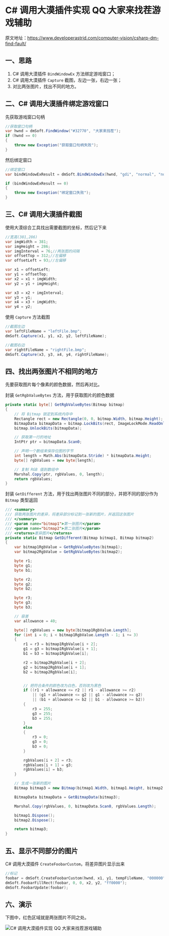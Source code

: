 # C# 调用大漠插件实现 QQ 大家来找茬游戏辅助

原文地址：<https://www.developerastrid.com/computer-vision/csharp-dm-find-fault/>

## 一、思路

1. C# 调用大漠插件 `BindWindowEx` 方法绑定游戏窗口；
2. C# 调用大漠插件 `Capture` 截图，左边一张，右边一张；
3. 对比两张图片，找出不同的地方。

## 二、C# 调用大漠插件绑定游戏窗口

先获取游戏窗口句柄

```csharp
//获取窗口句柄
var hwnd = dmSoft.FindWindow("#32770", "大家来找茬");
if (hwnd == 0)
{
    throw new Exception("获取窗口句柄失败");
}
```

然后绑定窗口

```csharp
//绑定窗口
var bindWindowExResult = dmSoft.BindWindowEx(hwnd, "gdi", "normal", "normal", "", 0);

if (bindWindowExResult == 0)
{
    throw new Exception("绑定窗口失败");
}
```

## 三、C# 调用大漠插件截图

使用大漠综合工具找出需要截图的坐标，然后记下来

```csharp
//宽高(381,286)
var imgWidth = 381;
var imgHeight = 286;
var imgInterval = 76;//两张图的间隔
var offsetTop = 312;//左偏移
var offsetLeft = 93;//左偏移

var x1 = offsetLeft;
var y1 = offsetTop;
var x2 = x1 + imgWidth;
var y2 = y1 + imgHeight;

var x3 = x2 + imgInterval;
var y3 = y1;
var x4 = x3 + imgWidth;
var y4 = y2;
```

使用 `Capture` 方法截图

```csharp
//截图左边
var leftFileName = "leftFile.bmp";
dmSoft.Capture(x1, y1, x2, y2, leftFileName);

//截图右边
var rightFileName = "rightFile.bmp";
dmSoft.Capture(x3, y3, x4, y4, rightFileName);
```

## 四、找出两张图片不相同的地方

先要获取图片每个像素的颜色数据，然后再对比。

封装 `GetRgbValueBytes` 方法，用于获取图片的颜色数据

```csharp
private static byte[] GetRgbValueBytes(Bitmap bitmap)
{
    // 将 Bitmap 锁定到系统内存中
    Rectangle rect = new Rectangle(0, 0, bitmap.Width, bitmap.Height);
    BitmapData bitmapData = bitmap.LockBits(rect, ImageLockMode.ReadOnly, bitmap.PixelFormat);
    bitmap.UnlockBits(bitmapData);

    // 获取第一行的地址
    IntPtr ptr = bitmapData.Scan0;

    // 声明一个数组来保存位图的字节
    int length = Math.Abs(bitmapData.Stride) * bitmapData.Height;
    byte[] rgbValues = new byte[length];

    // 复制 RGB 值到数组中
    Marshal.Copy(ptr, rgbValues, 0, length);
    return rgbValues;
}
```

封装 `GetDifferent` 方法，用于找出两张图片不同的部分，并把不同的部分作为 `Bitmap` 类型返回

```csharp
/// <summary>
/// 获取两张图片的差异，将差异部分标记到一张新的图片，并返回这张图片
/// </summary>
/// <param name="bitmap1">第一张图片</param>
/// <param name="bitmap2">第二张图片</param>
/// <returns>差异图片</returns>
private static Bitmap GetDifferent(Bitmap bitmap1, Bitmap bitmap2)
{
    var bitmap1RgbValue = GetRgbValueBytes(bitmap1);
    var bitmap2RgbValue = GetRgbValueBytes(bitmap2);

    byte r1;
    byte g1;
    byte b1;

    byte r2;
    byte g2;
    byte b2;

    byte r3;
    byte g3;
    byte b3;

    // 容差
    var allowance = 40;

    byte[] rgbValues = new byte[bitmap1RgbValue.Length];
    for (int i = 0; i < bitmap1RgbValue.Length - 1; i += 3)
    {
        r1 = r3 = bitmap1RgbValue[i + 2];
        g1 = g3 = bitmap1RgbValue[i + 1];
        b1 = b3 = bitmap1RgbValue[i];

        r2 = bitmap2RgbValue[i + 2];
        g2 = bitmap2RgbValue[i + 1];
        b2 = bitmap2RgbValue[i];


        // 把符合条件的颜色改为白色，否则改为黑色
        if ((r1 + allowance <= r2 || r1 - allowance >= r2)
            || (g1 + allowance <= g2 || g1 - allowance >= g2)
            || (b1 + allowance <= b2 || b1 - allowance >= b2))
        {
            r3 = 255;
            g3 = 255;
            b3 = 255;
        }
        else
        {
            r3 = 0;
            g3 = 0;
            b3 = 0;
        }

        rgbValues[i + 2] = r3;
        rgbValues[i + 1] = g3;
        rgbValues[i] = b3;
    }

    // 生成一张新的图片
    Bitmap bitmap3 = new Bitmap(bitmap1.Width, bitmap1.Height, bitmap2.PixelFormat);

    BitmapData bitmapData = GetBitmapData(bitmap3);

    Marshal.Copy(rgbValues, 0, bitmapData.Scan0, rgbValues.Length);

    bitmap1.Dispose();
    bitmap2.Dispose();

    return bitmap3;
}
```

## 五、显示不同部分的图片

C# 调用大漠插件 `CreateFoobarCustom`，将差异图片显示出来

```c
//标记
foobar = dmSoft.CreateFoobarCustom(hwnd, x1, y1, tempFileName, "000000", 1.0);
dmSoft.FoobarFillRect(foobar, 0, 0, x2, y2, "ff0000");
dmSoft.FoobarUpdate(foobar);
```

## 六、演示

下图中，红色区域就是两张图片不同之处。

![C# 调用大漠插件实现 QQ 大家来找茬游戏辅助](https://cdn.developerastrid.com/img/202112131615353.png)
